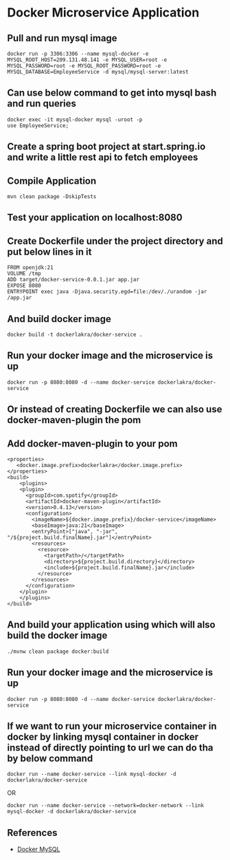 # Docker Microservice Application

## Pull and run mysql image
```
docker run -p 3306:3306 --name mysql-docker -e MYSQL_ROOT_HOST=209.131.48.141 -e MYSQL_USER=root -e MYSQL_PASSWORD=root -e MYSQL_ROOT_PASSWORD=root -e MYSQL_DATABASE=EmployeeService -d mysql/mysql-server:latest
```

## Can use below command to get into mysql bash and run queries
```
docker exec -it mysql-docker mysql -uroot -p
use EmployeeService;
```

## Create a spring boot project at start.spring.io and write a little rest api to fetch employees

## Compile Application
```shell
mvn clean package -DskipTests
```

## Test your application on localhost:8080

## Create Dockerfile under the project directory and put below lines in it
```
FROM openjdk:21
VOLUME /tmp
ADD target/docker-service-0.0.1.jar app.jar
EXPOSE 8080
ENTRYPOINT exec java -Djava.security.egd=file:/dev/./urandom -jar /app.jar
```

## And build docker image
```
docker build -t dockerlakra/docker-service .
```

## Run your docker image and the microservice is up
```
docker run -p 8080:8080 -d --name docker-service dockerlakra/docker-service
```


## Or instead of creating Dockerfile we can also use docker-maven-plugin the pom

## Add docker-maven-plugin to your pom
```
<properties>
   <docker.image.prefix>dockerlakra</docker.image.prefix>
</properties>
<build>
    <plugins>
    <plugin>
      <groupId>com.spotify</groupId>
      <artifactId>docker-maven-plugin</artifactId>
      <version>0.4.13</version>
      <configuration>
        <imageName>${docker.image.prefix}/docker-service</imageName>
        <baseImage>java:21</baseImage>
        <entryPoint>["java", "-jar", "/${project.build.finalName}.jar"]</entryPoint>
        <resources>
          <resource>
            <targetPath>/</targetPath>
            <directory>${project.build.directory}</directory>
            <include>${project.build.finalName}.jar</include>
          </resource>
        </resources>
      </configuration>
    </plugin>
    </plugins>
</build>
```

## And build your application using which will also build the docker image
```
./mvnw clean package docker:build
```

## Run your docker image and the microservice is up
```
docker run -p 8080:8080 -d --name docker-service dockerlakra/docker-service
```

## If we want to run your microservice container in docker by linking mysql container in docker instead of directly pointing to url we can do tha by below command
```
docker run --name docker-service --link mysql-docker -d dockerlakra/docker-service
```

OR

```shell
docker run --name docker-service --network=docker-network --link mysql-docker -d dockerlakra/docker-service
```

## References
- [Docker MySQL](https://www.javainuse.com/devOps/docker/docker-mysql)
